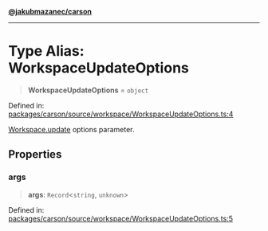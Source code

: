[**@jakubmazanec/carson**](../README.md)

---

# Type Alias: WorkspaceUpdateOptions

> **WorkspaceUpdateOptions** = `object`

Defined in:
[packages/carson/source/workspace/WorkspaceUpdateOptions.ts:4](https://github.com/jakubmazanec/tools/blob/d956cf350ae3e6bad1df754a19dfbabb088c1451/packages/carson/source/workspace/WorkspaceUpdateOptions.ts#L4)

[Workspace.update](../classes/Workspace.md#update) options parameter.

## Properties

### args

> **args**: `Record`\<`string`, `unknown`\>

Defined in:
[packages/carson/source/workspace/WorkspaceUpdateOptions.ts:5](https://github.com/jakubmazanec/tools/blob/d956cf350ae3e6bad1df754a19dfbabb088c1451/packages/carson/source/workspace/WorkspaceUpdateOptions.ts#L5)
